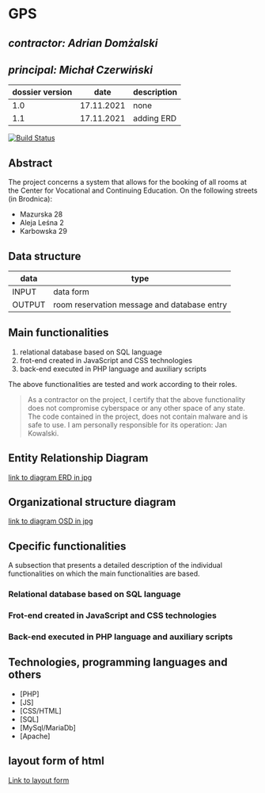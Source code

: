 # GPS 

## _contractor: Adrian Domżalski_
## _principal: Michał Czerwiński_


| dossier version | date | description |
| ------ | ------ | ------ |
| 1.0 | 17.11.2021 | none |
| 1.1 | 17.11.2021 | adding ERD |


[![Build Status](https://travis-ci.org/joemccann/dillinger.svg?branch=master)](https://travis-ci.org/joemccann/dillinger)

## Abstract 
The project concerns a system that allows for the booking of all rooms at the Center for Vocational and Continuing Education. On the following streets (in Brodnica): 
- Mazurska 28 
- Aleja Leśna 2
- Karbowska 29

## Data structure

| data | type |
| ------ | ------ |
| INPUT | data form |
| OUTPUT | room reservation message and database entry |

## Main functionalities

1. relational database based on SQL language
1. frot-end created in JavaScript and CSS technologies
1. back-end executed in PHP language and auxiliary scripts

The above functionalities are tested and work according to their roles.

> As a contractor on the project, I certify that the above functionality 
> does not compromise cyberspace or any other space of any state. 
> The code contained in the project, does not contain malware and is safe to use. 
> I am personally responsible for its operation: Jan Kowalski.

## Entity Relationship Diagram

[link to diagram ERD in jpg][erd]

## Organizational structure diagram

[link to diagram OSD in jpg][osd]

## Cpecific functionalities

A subsection that presents a detailed description of the individual functionalities on which the main functionalities are based.

### Relational database based on SQL language

### Frot-end created in JavaScript and CSS technologies

### Back-end executed in PHP language and auxiliary scripts

## Technologies, programming languages and others

- [PHP]
- [JS]
- [CSS/HTML]
- [SQL]
- [MySql/MariaDb]
- [Apache]

## layout form of html

[Link to layout form][lol]

 [erd]: <https://github.com/Michal3456/3bi5/blob/main/2/Sprites/ERD.png>
 [osd]: <https://github.com/Michal3456/3bi5/blob/main/2/Sprites/ORGchart.png>
 [lol]: <https://github.com/Michal3456/3bi5/blob/main/2/Sprites/layout.png>
 

